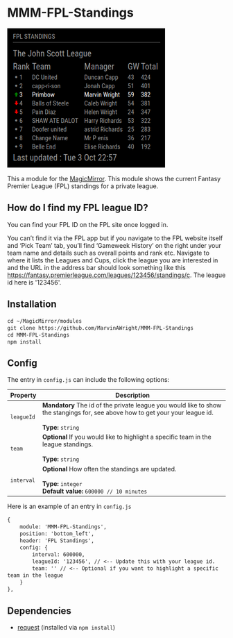 # MMM-FPL-Standings

![FPL Standings](fpl-standings.png "FPL Standings.")

This a module for the [MagicMirror](https://github.com/MichMich/MagicMirror/tree/develop).   This module shows the current Fantasy Premier League (FPL) standings for a private league.

## How do I find my FPL league ID?
You can find your FPL ID on the FPL site once logged in.

You can’t find it via the FPL app but if you navigate to the FPL website itself and ‘Pick Team’ tab, you’ll find ‘Gameweek History’ on the right under your team name and details such as overall points and rank etc.  Navigate to where it lists the Leagues and Cups, click the league you are interested in and the URL in the address bar should look something like this https://fantasy.premierleague.com/leagues/123456/standings/c.  The league id here is '123456'.

## Installation
```
cd ~/MagicMirror/modules
git clone https://github.com/MarvinAWright/MMM-FPL-Standings
cd MMM-FPL-Standings
npm install
```

## Config
The entry in `config.js` can include the following options:

| Property   | Description                                                                                                                                              |
|------------|----------------------------------------------------------------------------------------------------------------------------------------------------------|
| `leagueId` | **Mandatory** The id of the private league you would like to show the stangings for, see above how to get your your league id.<br><br>**Type:** `string` |
| `team`     | **Optional** If you would like to highlight a specific team in the league standings.<br><br>**Type:** `string`                                           |
| `interval` | **Optional** How often the standings are updated.<br><br>**Type:** `integer`<br>**Default value:** `600000 // 10 minutes`                                |

Here is an example of an entry in `config.js`
```
{
    module: 'MMM-FPL-Standings',
    position: 'bottom_left',
    header: 'FPL Standings',
    config: {
        interval: 600000,
        leagueId: '123456', // <-- Update this with your league id.
        team: '' // <-- Optional if you want to highlight a specific team in the league
    }
},
```

## Dependencies
- [request](https://www.npmjs.com/package/request) (installed via `npm install`)

